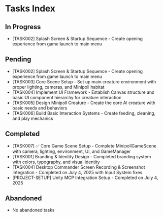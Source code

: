 # Tasks Index

## In Progress
- [TASK002] Splash Screen & Startup Sequence - Create opening experience from game launch to main menu

## Pending
- [TASK002] Splash Screen & Startup Sequence - Create opening experience from game launch to main menu
- [TASK003] Core Scene Setup - Set up main creature environment with proper lighting, cameras, and Minipoll habitat
- [TASK004] Implement UI Framework - Establish Canvas structure and basic UI component hierarchy for creature interaction
- [TASK005] Design Minipoll Creature - Create the core AI creature with basic needs and behaviors
- [TASK006] Build Basic Interaction Systems - Create feeding, cleaning, and play mechanics

## Completed
- [TASK007] ✅ Core Game Scene Setup - Complete MinipollGameScene with camera, lighting, environment, UI, and GameManager
- [TASK001] Branding & Identity Design - Completed branding system with colors, typography, and visual identity
- [TASK004] Desktop Commander Screen Recording & Screenshot Integration - Completed on July 4, 2025 with Input System fixes
- [PROJECT-SETUP] Unity MCP Integration Setup - Completed on July 4, 2025

## Abandoned
- No abandoned tasks
